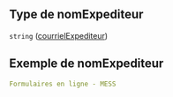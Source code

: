 ## Type de nomExpediteur

`string` ([courrielExpediteur](frw-definitions-courrielreprise-properties-courrielexpediteur-1.md))

## Exemple de nomExpediteur

```yaml
Formulaires en ligne - MESS

```
